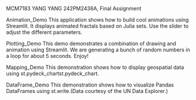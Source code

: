 MCM7183 YANG YANG 242PM2438A,
Final Assignment

Animation_Demo This application shows how to build cool animations using Streamlit. It displays animated fractals based on Julia sets. Use the slider to adjust the different parameters.

Plotting_Demo This demo demonstrates a combination of drawing and animation using Streamlit. We are generating a bunch of random numbers in a loop for about 5 seconds. Enjoy!

Mapping_Demo This demonstration shows how to display geospatial data using st.pydeck_chartst.pydeck_chart.

DataFrame_Demo This demonstration shows how to visualize Pandas DataFrames using st.write.(Data courtesy of the UN Data Explorer.)
